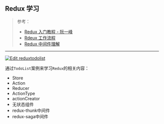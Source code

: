 ## Redux 学习


> 参考：
> - [Redux 入门教程 - 阮一峰](http://www.ruanyifeng.com/blog/2016/09/redux_tutorial_part_one_basic_usages.html)
> - [Rdeux 工作流程](http://www.ruanyifeng.com/blogimg/asset/2016/bg2016091802.jpg)
> - [Redux 中间件理解](http://i.imgur.com/5miA6AT.png)

------

[![Edit reduxtodolist](https://codesandbox.io/static/img/play-codesandbox.svg)](https://codesandbox.io/s/github/shuangmianxiaoQ/redux-learning/tree/master/?fontsize=14)

通过`TodoList`案例来学习`Redux`的相关内容：
- Store
- Action
- Reducer
- ActionType
- actionCreator
- 无状态组件
- redux-thunk中间件
- redux-saga中间件
